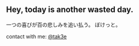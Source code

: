 ## Hey, today is another wasted day.

一つの喜びが百の悲しみを追い払う。 ぼけっと。

contact with me: <a href="https://t.me/tak3e">@tak3e</a>


